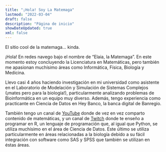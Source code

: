 ```yaml
---
title: "¡Hola! Soy La Matemaga"
lastmod: "2022-03-04"
draft: false
description: "Página de inicio"
showDateUpdated: true
xml: false
---
```


<Lead>El sitio cool de la matemaga… kinda.</Lead>

¡Hola! En redes navego bajo el nombre de “Elaia, la Matemaga”. En este momento estoy concluyendo la Licenciatura en Matemáticas, pero también me apasionan muchísimo áreas como Informática, Física, Biología y Medicina.

Llevo casi 4 años haciendo investigación en mi universidad como asistente en el Laboratorio de Modelación y Simulación de Sistemas Complejos (¡mates pero para la biología!), particularmente analizando problemas de Bioinformática en un equipo muy diverso. Además, tengo experiencia como practicante en Ciencia de Datos en Hey Banco, la banca digital de Banregio.

También tengo un canal de [YouTube](http://www.youtube.com/lamatemaga) donde de vez en vez comparto contenido de matemáticas, y un canal de [Twitch](http://www.twitch.tv/lamatemaga) donde te enseño a programar en R, un lenguaje de programación que, al igual que Python, se utiliza muchísimo en el área de Ciencia de Datos. Este último se utiliza particularmente en áreas relacionadas a la biología debido a su fácil integración con software como SAS y SPSS que también se utilizan en éstas áreas.